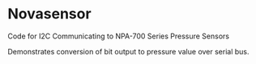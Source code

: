 # Novasensor
Code for I2C Communicating to NPA-700 Series Pressure Sensors

Demonstrates conversion of bit output to pressure value over serial bus.
